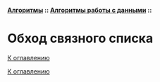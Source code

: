 **[Алгоритмы](../../README.md#algorithms) :: [Алгоритмы работы с данными](../../README.md#algorithms-data) ::**
# Обход связного списка

<!--

-->

[К оглавлению](../../README.md#algorithms-data)



[К оглавлению](../../README.md#algorithms-data)
